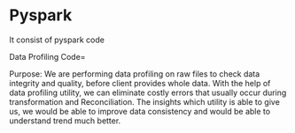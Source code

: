 # Pyspark
It consist of pyspark code

Data Profiling Code=

Purpose:
We are performing data profiling on raw files to check data integrity and quality, before client provides whole data. With the help of data profiling utility, we can eliminate costly errors that usually occur during transformation and Reconciliation. The insights which utility is able to give us, we would be able to improve data consistency and would be able to understand trend much better.

